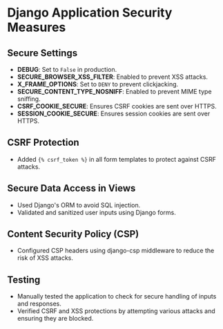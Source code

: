 # Django Application Security Measures

## Secure Settings
- **DEBUG**: Set to `False` in production.
- **SECURE_BROWSER_XSS_FILTER**: Enabled to prevent XSS attacks.
- **X_FRAME_OPTIONS**: Set to `DENY` to prevent clickjacking.
- **SECURE_CONTENT_TYPE_NOSNIFF**: Enabled to prevent MIME type sniffing.
- **CSRF_COOKIE_SECURE**: Ensures CSRF cookies are sent over HTTPS.
- **SESSION_COOKIE_SECURE**: Ensures session cookies are sent over HTTPS.

## CSRF Protection
- Added `{% csrf_token %}` in all form templates to protect against CSRF attacks.

## Secure Data Access in Views
- Used Django's ORM to avoid SQL injection.
- Validated and sanitized user inputs using Django forms.

## Content Security Policy (CSP)
- Configured CSP headers using django-csp middleware to reduce the risk of XSS attacks.

## Testing
- Manually tested the application to check for secure handling of inputs and responses.
- Verified CSRF and XSS protections by attempting various attacks and ensuring they are blocked.
